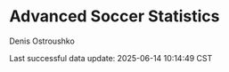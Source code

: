 # Advanced Soccer Statistics
Denis Ostroushko

<!-- gfm -->

Last successful data update: 2025-06-14 10:14:49 CST
